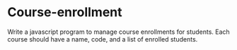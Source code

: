 # Course-enrollment

Write a javascript program to manage course enrollments for students. Each course should have a name, code, and a list of enrolled students.
